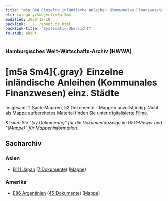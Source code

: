 ```yaml
---
title: "m5a Sm4 Einzelne inländische Anleihen (Kommunales Finanzwesen) einz. Städte"
etr: category/subject/m5a Sm4
modified: 2020-12-18
backlink: ../../about.de.html
backlink-title: "Systematik-Übersicht"
fn-stub: about
---
```


### Hamburgisches Welt-Wirtschafts-Archiv (HWWA)
# [m5a Sm4]{.gray}&#8201; Einzelne inländische Anleihen (Kommunales Finanzwesen) einz. Städte&#160; 




Insgesamt 2 Sach-Mappen, 52 Dokumente - Mappen unvollständig.
Nicht als Mappe aufbereitetes Material finden Sie unter [digitalisierte Filme](/film/h1_sh).

_Klicken Sie "(xy Dokumente)" für die Dokumentanzeige im DFG-Viewer und "(Mappe)" für Mappeninformation._

## Sacharchiv




### Asien

- [B111 Japan](../../../geo/about.de.html#B111) (<a href="https://dfg-viewer.de/show/?tx_dlf[id]=https://pm20.zbw.eu/mets/sh/1412xx/141272/1449xx/144904/public.mets.de.xml" target="_blank">7 Dokumente</a>) ([Mappe](http://purl.org/pressemappe20/folder/sh/141272,144904))

### Amerika

- [E86 Argentinien](../../../geo/about.de.html#E86) (<a href="https://dfg-viewer.de/show/?tx_dlf[id]=https://pm20.zbw.eu/mets/sh/1416xx/141692/1449xx/144904/public.mets.de.xml" target="_blank">45 Dokumente</a>) ([Mappe](http://purl.org/pressemappe20/folder/sh/141692,144904))


